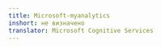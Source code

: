 ```yaml
---
title: Microsoft-myanalytics
inshort: не визначено
translator: Microsoft Cognitive Services
---
```




